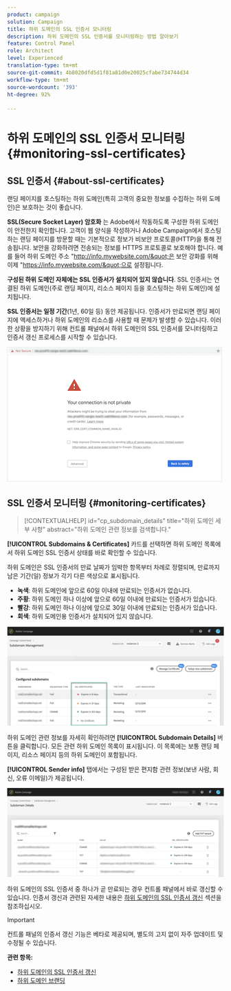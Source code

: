```yaml
---
product: campaign
solution: Campaign
title: 하위 도메인의 SSL 인증서 모니터링
description: 하위 도메인의 SSL 인증서를 모니터링하는 방법 알아보기
feature: Control Panel
role: Architect
level: Experienced
translation-type: tm+mt
source-git-commit: 4b8020dfd5d1f81a81d0e20025cfabe734744d34
workflow-type: tm+mt
source-wordcount: '393'
ht-degree: 92%

---
```



# 하위 도메인의 SSL 인증서 모니터링 {#monitoring-ssl-certificates}

## SSL 인증서 {#about-ssl-certificates}

랜딩 페이지를 호스팅하는 하위 도메인(특히 고객의 중요한 정보를 수집하는 하위 도메인)은 보호하는 것이 좋습니다.

**SSL(Secure Socket Layer) 암호화** 는 Adobe에서 작동하도록 구성한 하위 도메인이 안전한지 확인합니다. 고객이 웹 양식을 작성하거나 Adobe Campaign에서 호스팅하는 랜딩 페이지를 방문할 때는 기본적으로 정보가 비보안 프로토콜(HTTP)을 통해 전송됩니다. 보안을 강화하려면 전송되는 정보를 HTTPS 프로토콜로 보호해야 합니다. 예를 들어 하위 도메인 주소 &quot;http://info.mywebsite.com/&quot;은 보안 강화를 위해 이제 &quot;https://info.mywebsite.com/&quot;으로 설정됩니다.

**구성된 하위 도메인 자체에는 SSL 인증서가 설치되어 있지 않습니다**. SSL 인증서는 연결된 하위 도메인(주로 랜딩 페이지, 리소스 페이지 등을 호스팅하는 하위 도메인)에 설치됩니다.

**SSL 인증서는 일정 기간**(1년, 60일 등) 동안 제공됩니다. 인증서가 만료되면 랜딩 페이지에 액세스하거나 하위 도메인의 리소스를 사용할 때 문제가 발생할 수 있습니다. 이러한 상황을 방지하기 위해 컨트롤 패널에서 하위 도메인의 SSL 인증서를 모니터링하고 인증서 갱신 프로세스를 시작할 수 있습니다.

![](assets/no_certificate.png)

## SSL 인증서 모니터링 {#monitoring-certificates}

>[!CONTEXTUALHELP]
>id="cp_subdomain_details"
>title="하위 도메인 세부 사항"
>abstract="하위 도메인 관련 정보를 검색합니다."

**[!UICONTROL Subdomains & Certificates]** 카드를 선택하면 하위 도메인 목록에서 하위 도메인 SSL 인증서 상태를 바로 확인할 수 있습니다.

하위 도메인은 SSL 인증서의 만료 날짜가 임박한 항목부터 차례로 정렬되며, 만료까지 남은 기간(일) 정보가 각기 다른 색상으로 표시됩니다.

* **녹색**: 하위 도메인에 앞으로 60일 이내에 만료되는 인증서가 없습니다.
* **주황**: 하위 도메인 하나 이상에 앞으로 60일 이내에 만료되는 인증서가 있습니다.
* **빨강**: 하위 도메인 하나 이상에 앞으로 30일 이내에 만료되는 인증서가 있습니다.
* **회색**: 하위 도메인용 인증서가 설치되어 있지 않습니다.

![](assets/subdomains_list.png)

하위 도메인 관련 정보를 자세히 확인하려면 **[!UICONTROL Subdomain Details]** 버튼을 클릭합니다.
모든 관련 하위 도메인 목록이 표시됩니다. 이 목록에는 보통 랜딩 페이지, 리소스 페이지 등의 하위 도메인이 포함됩니다.

**[!UICONTROL Sender info]** 탭에서는 구성된 받은 편지함 관련 정보(보낸 사람, 회신, 오류 이메일)가 제공됩니다.

![](assets/subdomain_details.png)

하위 도메인의 SSL 인증서 중 하나가 곧 만료되는 경우 컨트롤 패널에서 바로 갱신할 수 있습니다. 인증서 갱신과 관련된 자세한 내용은 [하위 도메인의 SSL 인증서 갱신](../../subdomains-certificates/using/renewing-subdomain-certificate.md) 섹션을 참조하십시오.

>[!IMPORTANT]
>
>컨트롤 패널의 인증서 갱신 기능은 베타로 제공되며, 별도의 고지 없이 자주 업데이트 및 수정될 수 있습니다.

**관련 항목:**

* [하위 도메인의 SSL 인증서 갱신](../../subdomains-certificates/using/renewing-subdomain-certificate.md)
* [하위 도메인 브랜딩](../../subdomains-certificates/using/subdomains-branding.md)
